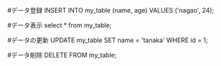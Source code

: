 #データ登録
INSERT INTO my_table (name, age) VALUES ('nagao', 24);

#データ表示
select * from my_table;

#データの更新
UPDATE my_table SET name = 'tanaka' WHERE id = 1;

#データ削除
DELETE FROM my_table;
